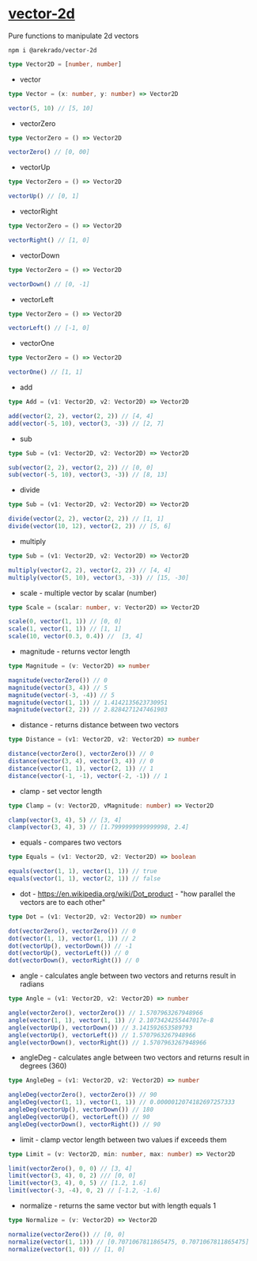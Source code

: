 # [vector-2d](https://zen-snyder-043613.netlify.com/)

Pure functions to manipulate 2d vectors

```
npm i @arekrado/vector-2d
```

```ts
type Vector2D = [number, number]
```

- vector

```ts
type Vector = (x: number, y: number) => Vector2D
```

```js
vector(5, 10) // [5, 10]
```

- vectorZero

```ts
type VectorZero = () => Vector2D
```

```js
vectorZero() // [0, 00]
```

- vectorUp

```ts
type VectorZero = () => Vector2D
```

```js
vectorUp() // [0, 1]
```

- vectorRight

```ts
type VectorZero = () => Vector2D
```

```js
vectorRight() // [1, 0]
```

- vectorDown

```ts
type VectorZero = () => Vector2D
```

```js
vectorDown() // [0, -1]
```

- vectorLeft

```ts
type VectorZero = () => Vector2D
```

```js
vectorLeft() // [-1, 0]
```

- vectorOne

```ts
type VectorZero = () => Vector2D
```

```js
vectorOne() // [1, 1]
```

- add

```ts
type Add = (v1: Vector2D, v2: Vector2D) => Vector2D
```

```js
add(vector(2, 2), vector(2, 2)) // [4, 4]
add(vector(-5, 10), vector(3, -3)) // [2, 7]
```

- sub

```ts
type Sub = (v1: Vector2D, v2: Vector2D) => Vector2D
```

```js
sub(vector(2, 2), vector(2, 2)) // [0, 0]
sub(vector(-5, 10), vector(3, -3)) // [8, 13]
```

- divide

```ts
type Sub = (v1: Vector2D, v2: Vector2D) => Vector2D
```

```js
divide(vector(2, 2), vector(2, 2)) // [1, 1]
divide(vector(10, 12), vector(2, 2)) // [5, 6]
```

- multiply

```ts
type Sub = (v1: Vector2D, v2: Vector2D) => Vector2D
```

```js
multiply(vector(2, 2), vector(2, 2)) // [4, 4]
multiply(vector(5, 10), vector(3, -3)) // [15, -30]
```

- scale - multiple vector by scalar (number)

```ts
type Scale = (scalar: number, v: Vector2D) => Vector2D
```

```js
scale(0, vector(1, 1)) // [0, 0]
scale(1, vector(1, 1)) // [1, 1]
scale(10, vector(0.3, 0.4)) //  [3, 4]
```

- magnitude - returns vector length

```ts
type Magnitude = (v: Vector2D) => number
```

```js
magnitude(vectorZero()) // 0
magnitude(vector(3, 4)) // 5
magnitude(vector(-3, -4)) // 5
magnitude(vector(1, 1)) // 1.4142135623730951
magnitude(vector(2, 2)) // 2.8284271247461903
```

- distance - returns distance between two vectors

```ts
type Distance = (v1: Vector2D, v2: Vector2D) => number
```

```js
distance(vectorZero(), vectorZero()) // 0
distance(vector(3, 4), vector(3, 4)) // 0
distance(vector(1, 1), vector(2, 1)) // 1
distance(vector(-1, -1), vector(-2, -1)) // 1
```

- clamp - set vector length

```ts
type Clamp = (v: Vector2D, vMagnitude: number) => Vector2D
```

```js
clamp(vector(3, 4), 5) // [3, 4]
clamp(vector(3, 4), 3) // [1.7999999999999998, 2.4]
```

- equals - compares two vectors

```ts
type Equals = (v1: Vector2D, v2: Vector2D) => boolean
```

```js
equals(vector(1, 1), vector(1, 1)) // true
equals(vector(1, 1), vector(2, 1)) // false
```

- dot - https://en.wikipedia.org/wiki/Dot_product - "how parallel the vectors are to each other"

```ts
type Dot = (v1: Vector2D, v2: Vector2D) => number
```

```js
dot(vectorZero(), vectorZero()) // 0
dot(vector(1, 1), vector(1, 1)) // 2
dot(vectorUp(), vectorDown()) // -1
dot(vectorUp(), vectorLeft()) // 0
dot(vectorDown(), vectorRight()) // 0
```

- angle - calculates angle between two vectors and returns result in radians

```ts
type Angle = (v1: Vector2D, v2: Vector2D) => number
```

```js
angle(vectorZero(), vectorZero()) // 1.5707963267948966
angle(vector(1, 1), vector(1, 1)) // 2.1073424255447017e-8
angle(vectorUp(), vectorDown()) // 3.141592653589793
angle(vectorUp(), vectorLeft()) // 1.5707963267948966
angle(vectorDown(), vectorRight()) // 1.5707963267948966
```

- angleDeg - calculates angle between two vectors and returns result in degrees (360)

```ts
type AngleDeg = (v1: Vector2D, v2: Vector2D) => number
```

```js
angleDeg(vectorZero(), vectorZero()) // 90
angleDeg(vector(1, 1), vector(1, 1)) // 0.0000012074182697257333
angleDeg(vectorUp(), vectorDown()) // 180
angleDeg(vectorUp(), vectorLeft()) // 90
angleDeg(vectorDown(), vectorRight()) // 90
```

- limit - clamp vector length between two values if exceeds them

```ts
type Limit = (v: Vector2D, min: number, max: number) => Vector2D
```

```js
limit(vectorZero(), 0, 0) // [3, 4]
limit(vector(3, 4), 0, 2) /// [0, 0]
limit(vector(3, 4), 0, 5) // [1.2, 1.6]
limit(vector(-3, -4), 0, 2) // [-1.2, -1.6]
```

- normalize - returns the same vector but with length equals 1

```ts
type Normalize = (v: Vector2D) => Vector2D
```

```js
normalize(vectorZero()) // [0, 0]
normalize(vector(1, 1))) // [0.7071067811865475, 0.7071067811865475]
normalize(vector(1, 0)) // [1, 0]
```

